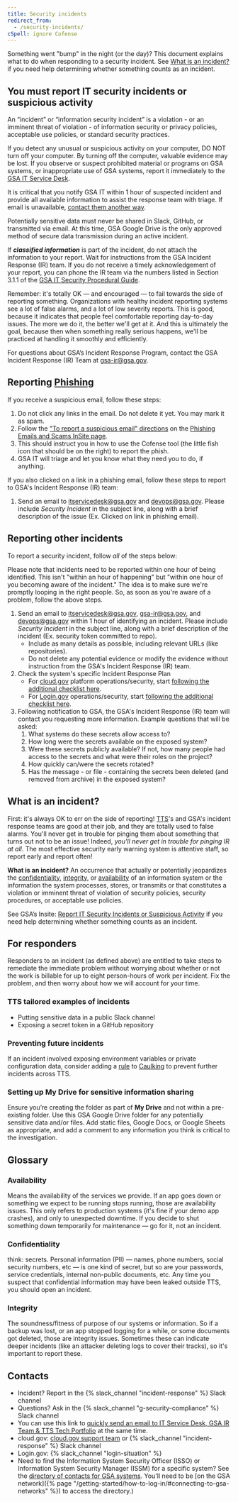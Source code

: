 ```yaml
---
title: Security incidents
redirect_from:
  - /security-incidents/
cSpell: ignore Cofense
---
```


Something went "bump" in the night (or the day)? This document explains what to
do when responding to a security incident. See
[What is an incident?](#what-is-an-incident) if you need help determining
whether something counts as an incident.

## You must report IT security incidents or suspicious activity

An “incident” or “information security incident” is a violation - or an imminent
threat of violation - of information security or privacy policies, acceptable
use policies, or standard security practices.

If you detect any unusual or suspicious activity on your computer, DO NOT turn
off your computer. By turning off the computer, valuable evidence may be lost.
If you observe or suspect prohibited material or programs on GSA systems, or
inappropriate use of GSA systems, report it immediately to the
<a href="mailto:itservicedesk@gsa.gov?subject=Security Incident">GSA IT Service
Desk</a>.

It is critical that you notify GSA IT within 1 hour of suspected incident and
provide all available information to assist the response team with triage. If
email is unavailable,
[contact them another way](https://insite.gsa.gov/employee-resources/information-technology).

Potentially sensitive data must never be shared in Slack, GitHub, or transmitted
via email. At this time, GSA Google Drive is the only approved method of secure
data transmission during an active incident.

If **_classified information_** is part of the incident, do not attach the
information to your report. Wait for instructions from the GSA Incident Response
(IR) team. If you do not receive a timely acknowledgement of your report, you
can phone the IR team via the numbers listed in Section 3.1.1 of the
[GSA IT Security Procedural Guide](https://insite.gsa.gov/portal/getMediaData?mediaId=558637).

Remember: it's totally OK — and encouraged — to fail towards the side of
reporting something. Organizations with healthy incident reporting systems see a
lot of false alarms, and a lot of low severity reports. This is good, because it
indicates that people feel comfortable reporting day-to-day issues. The more we
do it, the better we'll get at it. And this is ultimately the goal, because then
when something really serious happens, we'll be practiced at handling it
smoothly and efficiently.

For questions about GSA’s Incident Response Program, contact the GSA Incident
Response (IR) Team at [gsa-ir@gsa.gov](mailto:gsa-ir@gsa.gov).

## Reporting [Phishing](https://insite.gsa.gov/topics/information-technology/do-it-yourself-self-help/google-g-suite-apps/email-with-gmail/phishing-emails-and-scams?term=phishing)

If you receive a suspicious email, follow these steps:

1. Do not click any links in the email. Do not delete it yet. You may mark it as
   spam.
1. Follow the
   ["To report a suspicious email" directions](https://insite.gsa.gov/topics/information-technology/do-it-yourself-self-help/google-g-suite-apps/email-with-gmail/phishing-emails-and-scams#Report%20suspicious%20emails)
   on the
   [Phishing Emails and Scams InSite page](https://insite.gsa.gov/topics/information-technology/do-it-yourself-self-help/google-g-suite-apps/email-with-gmail/phishing-emails-and-scams#Report%20suspicious%20emails).
1. This should instruct you in how to use the Cofense tool (the little fish icon
   that should be on the right) to report the phish.
1. GSA IT will triage and let you know what they need you to do, if anything.

If you also clicked on a link in a phishing email, follow these steps to report
to GSA's Incident Response (IR) team:

1. Send an email to itservicedesk@gsa.gov and devops@gsa.gov. Please include
   _Security Incident_ in the subject line, along with a brief description of
   the issue (Ex. Clicked on link in phishing email).

## Reporting other incidents

To report a security incident, follow _all_ of the steps below:

Please note that incidents need to be reported within one hour of being
identified. This isn't "within an hour of happening" but "within one hour of you
becoming aware of the incident." The idea is to make sure we're promptly looping
in the right people. So, as soon as you're aware of a problem, follow the above
steps.

1. Send an email to itservicedesk@gsa.gov, gsa-ir@gsa.gov, and devops@gsa.gov
   within 1 hour of identifying an incident. Please include _Security Incident_
   in the subject line, along with a brief description of the incident (Ex.
   security token committed to repo).
   - Include as many details as possible, including relevant URLs (like
     repositories).
   - Do not delete any potential evidence or modify the evidence without
     instruction from the GSA's Incident Response (IR) team.
1. Check the system's specific Incident Response Plan
   - For [cloud.gov](https://cloud.gov/) platform operations/security, start
     [following the additional checklist here](https://cloud.gov/docs/ops/security-ir-checklist/).
   - For [Login.gov](https://login.gov/) operations/security, start
     [following the additional checklist here](https://handbook.login.gov/articles/incident-response-checklist.html).
1. Following notification to GSA, the GSA's Incident Response (IR) team will
   contact you requesting more information. Example questions that will be
   asked:
   1. What systems do these secrets allow access to?
   2. How long were the secrets available on the exposed system?
   3. Were these secrets publicly available? If not, how many people had access
      to the secrets and what were their roles on the project?
   4. How quickly can/were the secrets rotated?
   5. Has the message - or file - containing the secrets been deleted (and
      removed from archive) in the exposed system?

## What is an incident?

First: it's always OK to err on the side of reporting!
[TTS](https://www.gsa.gov/portal/category/25729)'s and GSA's incident response
teams are good at their job, and they are totally used to false alarms. You'll
never get in trouble for pinging them about something that turns out not to be
an issue! Indeed, _you'll never get in trouble for pinging IR at all_. The most
effective security early warning system is attentive staff, so report early and
report often!

**What is an incident?** An occurrence that actually or potentially jeopardizes
the [confidentiality](#confidentiality), [integrity](#integrity), or
[availability](#availability) of an information system or the information the
system processes, stores, or transmits or that constitutes a violation or
imminent threat of violation of security policies, security procedures, or
acceptable use policies.

See GSA’s Insite:
[Report IT Security Incidents or Suspicious Activity](https://insite.gsa.gov/topics/information-technology/security-and-privacy/it-security/report-it-security-incidents-and-suspicious-activity-immediately)
if you need help determining whether something counts as an incident.

## For responders

Responders to an incident (as defined above) are entitled to take steps to
remediate the immediate problem without worrying about whether or not the work
is billable for up to eight person-hours of work per incident. Fix the problem,
and then worry about how we will account for your time.

### TTS tailored examples of incidents

- Putting sensitive data in a public Slack channel
- Exposing a secret token in a GitHub repository

### Preventing future incidents

If an incident involved exposing environment variables or private configuration
data, consider adding a [rule](https://github.com/cloud-gov/caulking#rule-sets)
to [Caulking](https://github.com/cloud-gov/caulking) to prevent further
incidents across TTS.

### Setting up My Drive for sensitive information sharing

Ensure you’re creating the folder as part of **My Drive** and not within a
pre-existing folder. Use this GSA Google Drive folder for any potentially
sensitive data and/or files. Add static files, Google Docs, or Google Sheets as
appropriate, and add a comment to any information you think is critical to the
investigation.

## Glossary

### Availability

Means the availability of the services we provide. If an app goes down or
something we expect to be running stops running, those are availability issues.
This only refers to production systems (it's fine if your demo app crashes), and
only to unexpected downtime. If you decide to shut something down temporarily
for maintenance — go for it, not an incident.

### Confidentiality

think: secrets. Personal information (PII) — names, phone numbers, social
security numbers, etc — is one kind of secret, but so are your passwords,
service credentials, internal non-public documents, etc. Any time you suspect
that confidential information may have been leaked outside TTS, you should open
an incident.

### Integrity

The soundness/fitness of purpose of our systems or information. So if a backup
was lost, or an app stopped logging for a while, or some documents got deleted,
those are integrity issues. Sometimes these can indicate deeper incidents (like
an attacker deleting logs to cover their tracks), so it's important to report
these.

## Contacts

- Incident? Report in the {% slack_channel "incident-response" %} Slack channel
- Questions? Ask in the {% slack_channel "g-security-compliance" %} Slack
  channel
- You can use this link to
  <a href="mailto:itservicedesk@gsa.gov?subject=Incident:&cc=gsa-ir@gsa.gov;tts-tech-operations@gsa.gov">quickly
  send an email to IT Service Desk, GSA IR Team & TTS Tech Portfolio</a> at the
  same time.
- cloud.gov: [cloud.gov support team](mailto:cloud-gov-support@gsa.gov) or
  {% slack_channel "incident-response" %} Slack channel
- Login.gov: {% slack_channel "login-situation" %}
- Need to find the Information System Security Officer (ISSO) or Information
  System Security Manager (ISSM) for a specific system? See the
  [directory of contacts for GSA systems](https://ea.gsa.gov/#!/FISMA_POC).
  You'll need to be [on the GSA
  network]({% page "/getting-started/how-to-log-in/#connecting-to-gsa-networks" %})
  to access the directory.)
